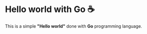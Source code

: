 # Hello world with Go :coffee:

This is a simple **"Hello world"** done with **Go** programming language.
